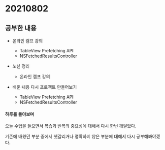 # 20210802

## 공부한 내용
+ 온라인 캠프 강의
  - TableView Prefetching API
  - NSFetchedResultsController

+ 노션 정리
  - 온라인 캠프 강의

+ 배운 내용 다시 프로젝트 만들어보기
  - TableView Prefetching API
  - NSFetchedResultsController 


#### 하루를 돌아보며
오늘 수업을 들으면서 복습과 반복의 중요성에 대해서 다시 한번 깨달았다.

기존에 배웠던 부분 중에서 헷갈리거나 명확하지 않은 부분에 대해서 다시 공부해봐야겠다.
